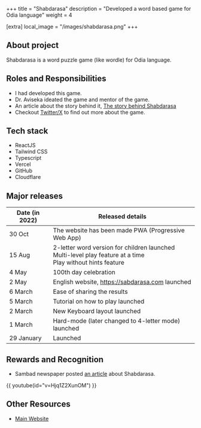 +++
title = "Shabdarasa"
description = "Developed a word based game for Odia language"
weight = 4

[extra]
local_image = "/images/shabdarasa.png"
+++

## About project
Shabdarasa is a word puzzle game (like wordle) for Odia language.

## Roles and Responsibilities
* I had developed this game.
* Dr. Aviseka ideated the game and mentor of the game.
* An article about the story behind it, [The story behind Shabdarasa](@/posts/the-story-behind-shabdarasa.md)
* Checkout [Twitter/X](https://twitter.com/search?q=%23%E0%AC%B6%E0%AC%AC%E0%AD%8D%E0%AC%A6%E0%AC%B0%E0%AC%B8) to find out more about the game.

## Tech stack
* ReactJS
* Tailwind CSS
* Typescript
* Vercel
* GitHub
* Cloudflare
 
## Major releases
| Date (in 2022) | Released details |
| --- | --- |
| 30 Oct | The website has been made PWA (Progressive Web App) |
| 15 Aug | 2-letter word version for children launched <br> Multi-level play feature at a time <br> Play without hints feature |
| 4 May | 100th day celebration |
| 2 May | English website, https://sabdarasa.com launched |
| 6 March | Ease of sharing the results |
| 5 March | Tutorial on how to play launched |
| 2 March | New Keyboard layout launched |
| 1 March | Hard-mode (later changed to 4-letter mode) launched |
| 29 January | Launched |

## Rewards and Recognition
* Sambad newspaper posted [an article](https://web.archive.org/web/20220222124228/https://sambad.in/state/odia-wordle-sabda-rasa-781088/) about Shabdarasa.

{{ youtube(id="v=Hjq1Z2XunOM") }}

## Other Resources
* [Main Website](https://www.shabdarasa.com/)